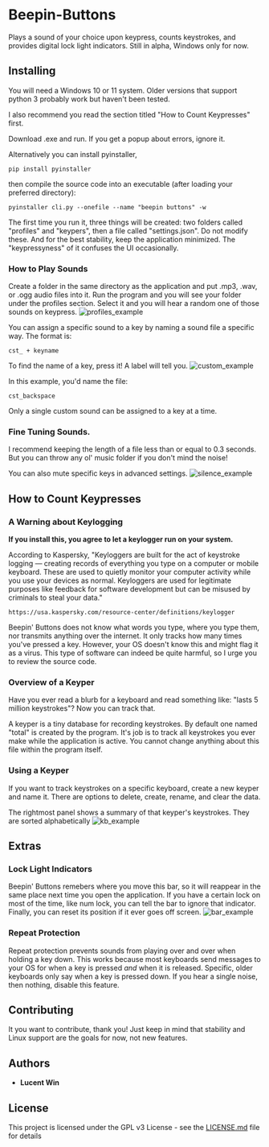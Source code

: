 # Beepin-Buttons
Plays a sound of your choice upon keypress, counts keystrokes, and provides digital lock light indicators. Still in alpha, Windows only for now. 

## Installing

You will need a Windows 10 or 11 system. Older versions that support python 3 probably work but haven't been tested. 

I also recommend you read the section titled "How to Count Keypresses" first. 

Download .exe and run. If you get a popup about errors, ignore it.

Alternatively you can install pyinstaller,
```
pip install pyinstaller
```
then compile the source code into an executable (after loading your preferred directory): 
```
pyinstaller cli.py --onefile --name "beepin buttons" -w
```

The first time you run it, three things will be created: two folders called "profiles" and "keypers", then a file called "settings.json". Do not modify these. And for the best stability, keep the application minimized. The "keypressyness" of it confuses the UI occasionally. 

### How to Play Sounds


Create a folder in the same directory as the application and put .mp3, .wav, or .ogg audio files into it. Run the program and you will see your folder under the profiles section. Select it and you will hear a random one of those sounds on keypress. 
![profiles_example](https://user-images.githubusercontent.com/102703119/160966351-142cf692-e2fe-47af-b5b0-86892bcc2d4f.PNG)

You can assign a specific sound to a key by naming a sound file a specific way. 
The format is: 
```
cst_ + keyname
```
To find the name of a key, press it! A label will tell you. 
![custom_example](https://user-images.githubusercontent.com/102703119/160966327-d1de419f-5deb-4b72-a9e0-6f4d0fdee8a8.PNG)

In this example, you'd name the file:
```
cst_backspace
```
Only a single custom sound can be assigned to a key at a time. 

### Fine Tuning Sounds. 

I recommend keeping the length of a file less than or equal to 0.3 seconds. But you can throw any ol' music folder if you don't mind the noise!

You can also mute specific keys in advanced settings. 
![silence_example](https://user-images.githubusercontent.com/102703119/160968407-649e66b6-8177-49df-874d-353543c835aa.PNG)


## How to Count Keypresses

### A Warning about Keylogging

**If you install this, you agree to let a keylogger run on your system.**

According to Kaspersky, "Keyloggers are built for the act of keystroke logging — creating records of everything you type on a computer or mobile keyboard. These are used to quietly monitor your computer activity while you use your devices as normal. Keyloggers are used for legitimate purposes like feedback for software development but can be misused by criminals to steal your data."
```
https://usa.kaspersky.com/resource-center/definitions/keylogger
```
Beepin' Buttons does not know what words you type, where you type them, nor transmits anything over the internet. It only tracks how many times you've pressed a key. However, your OS doesn't know this and might flag it as a virus. This type of software can indeed be quite harmful, so I urge you to review the source code.


### Overview of a Keyper

Have you ever read a blurb for a keyboard and read something like: "lasts 5 million keystrokes"? Now you can track that. 

A keyper is a tiny database for recording keystrokes. By default one named "total" is created by the program. It's job is to track all keystrokes you ever make while the application is active. You cannot change anything about this file within the program itself. 

### Using a Keyper

If you want to track keystrokes on a specific keyboard, create a new keyper and name it. There are options to delete, create, rename, and clear the data.

The rightmost panel shows a summary of that keyper's keystrokes. They are sorted alphabetically
![kb_example](https://user-images.githubusercontent.com/102703119/160966419-5fbd0fe5-14e1-4f00-8672-7a951ea67022.PNG)

## Extras

### Lock Light Indicators

Beepin' Buttons remebers where you move this bar, so it will reappear in the same place next time you open the application. If you have a certain lock on most of the time, like num lock, you can tell the bar to ignore that indicator. Finally, you can reset its position if it ever goes off screen.
![bar_example](https://user-images.githubusercontent.com/102703119/160966449-578b1f5a-a115-4b7f-b587-ad077733a5c6.PNG)

### Repeat Protection

Repeat protection prevents sounds from playing over and over when holding a key down. This works because most keyboards send messages to your OS for when 
a key is pressed *and* when it is released. Specific, older keyboards only say when a key is pressed down. If you hear a single noise, then nothing, disable this feature.




## Contributing

It you want to contribute, thank you! Just keep in mind that stability and Linux support are the goals for now, not new features. 

## Authors

* **Lucent Win**

## License

This project is licensed under the GPL v3 License - see the [LICENSE.md](LICENSE) file for details
